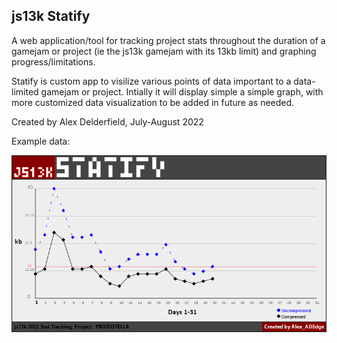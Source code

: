 ## js13k Statify

A web application/tool for tracking project stats throughout the duration of a gamejam or project (ie the js13k gamejam with its 13kb limit) and graphing progress/limitations.

Statify is custom app to visilize various points of data important to a data-limited gamejam or project. Intially it will display simple a simple graph, with more customized data visualization to be added in future as needed. 

Created by Alex Delderfield, July-August 2022

Example data:

![example](doc/statify_example.png)
